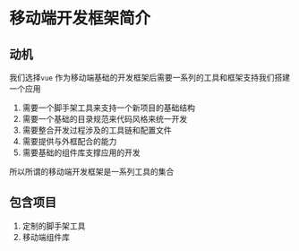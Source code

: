 # 移动端开发框架简介

## 动机

我们选择`vue` 作为移动端基础的开发框架后需要一系列的工具和框架支持我们搭建一个应用

1. 需要一个脚手架工具来支持一个新项目的基础结构
2. 需要一个基础的目录规范来代码风格来统一开发
3. 需要整合开发过程涉及的工具链和配置文件
4. 需要提供与外框配合的能力
5. 需要基础的组件库支撑应用的开发

所以所谓的移动端开发框架是一系列工具的集合

## 包含项目

1. 定制的脚手架工具
2. 移动端组件库
